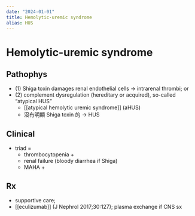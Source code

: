 ```yaml
---
date: "2024-01-01"
title: Hemolytic-uremic syndrome
alias: HUS
---
```



# Hemolytic-uremic syndrome

## Pathophys

- (1) Shiga toxin damages renal endothelial cells → intrarenal thrombi; or
- (2) complement dysregulation (hereditary or acquired), so-called “atypical HUS”
  - [[atypical hemolytic uremic syndrome]] (aHUS)
  - 沒有明顯 Shiga toxin 的 → HUS

## Clinical

- triad =
  - thrombocytopenia +
  - renal failure (bloody diarrhea if Shiga)
  - MAHA +

## Rx

- supportive care;
- [[eculizumab]] (J Nephrol 2017;30:127); plasma exchange if CNS sx

